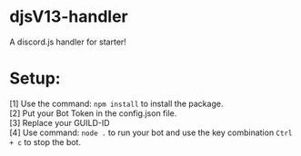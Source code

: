 # djsV13-handler
A discord.js handler for starter!

# Setup:
[1] Use the command: `npm install` to install the package.  
[2] Put your Bot Token in the config.json file.  
[3] Replace your GUILD-ID  
[4] Use command: `node .` to run your bot and use the key combination `Ctrl + c` to stop the bot.  



